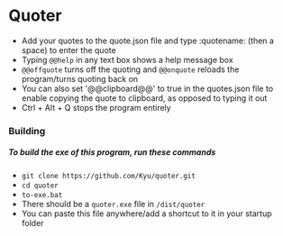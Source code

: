 # Quoter

- Add your quotes to the quote.json file and type :quotename: (then a space) to enter the quote
- Typing `@@help` in any text box shows a help message box
- `@@offquote` turns off the quoting and `@@onquote` reloads the program/turns quoting back on
- You can also set '@@clipboard@@' to true in the quotes.json file to enable copying the quote to clipboard, as opposed to typing it out
- Ctrl + Alt + Q stops the program entirely

### Building
##### To build the exe of this program, run these commands
- `git clone https://github.com/Kyu/quoter.git`
- `cd quoter`
- `to-exe.bat`
- There should be a `quoter.exe` file in `/dist/quoter`
- You can paste this file anywhere/add a shortcut to it in your startup folder